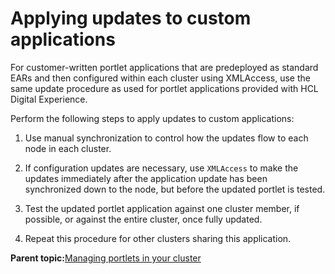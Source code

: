 # Applying updates to custom applications 

For customer-written portlet applications that are predeployed as standard EARs and then configured within each cluster using XMLAccess, use the same update procedure as used for portlet applications provided with HCL Digital Experience.

Perform the following steps to apply updates to custom applications:

1.  Use manual synchronization to control how the updates flow to each node in each cluster.

2.  If configuration updates are necessary, use `XMLAccess` to make the updates immediately after the application update has been synchronized down to the node, but before the updated portlet is tested.

3.  Test the updated portlet application against one cluster member, if possible, or against the entire cluster, once fully updated.

4.  Repeat this procedure for other clusters sharing this application.


**Parent topic:**[Managing portlets in your cluster ](../admin-system/manage_portlets.md)

